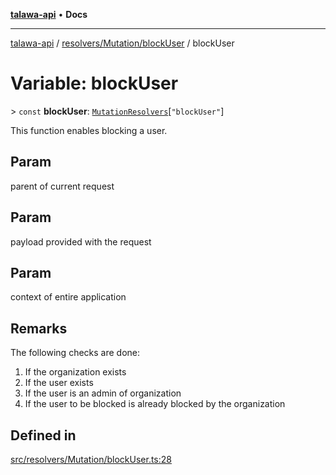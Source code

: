 [**talawa-api**](../../../../README.md) • **Docs**

***

[talawa-api](../../../../modules.md) / [resolvers/Mutation/blockUser](../README.md) / blockUser

# Variable: blockUser

\> `const` **blockUser**: [`MutationResolvers`](../../../../types/generatedGraphQLTypes/type-aliases/MutationResolvers.md)\[`"blockUser"`\]

This function enables blocking a user.

## Param

parent of current request

## Param

payload provided with the request

## Param

context of entire application

## Remarks

The following checks are done:
1. If the organization exists
2. If the user exists
3. If the user is an admin of organization
4. If the user to be blocked is already blocked by the organization

## Defined in

[src/resolvers/Mutation/blockUser.ts:28](https://github.com/PalisadoesFoundation/talawa-api/blob/d0c167bb942c4778fba221c2cdd27665fc7dbf61/src/resolvers/Mutation/blockUser.ts#L28)

